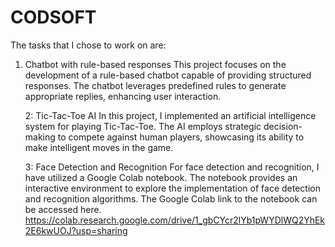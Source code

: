 # CODSOFT
The tasks that I chose to work on are:
1. Chatbot with rule-based responses
   This project focuses on the development of a rule-based chatbot capable of providing structured responses. The chatbot leverages predefined rules to generate appropriate replies, enhancing user interaction.
   
   2: Tic-Tac-Toe AI
   In this project, I implemented an artificial intelligence system for playing Tic-Tac-Toe. The AI employs strategic decision-making to compete against human players, showcasing its ability to make intelligent moves in the game.
   
   3: Face Detection and Recognition
   For face detection and recognition, I have utilized a Google Colab notebook. The notebook provides an interactive environment to explore the implementation of face detection and recognition algorithms. The Google Colab link to the notebook can be accessed here. https://colab.research.google.com/drive/1_gbCYcr2lYb1pWYDlWQ2YhEk2E6kwUOJ?usp=sharing
